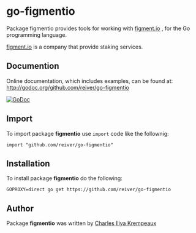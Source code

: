 # go-figmentio

Package figmentio provides tools for working with [figment.io](https://figment.io/) , for the Go programming language.

[figment.io](https://figment.io/) is a company that provide staking services.

## Documention

Online documentation, which includes examples, can be found at: http://godoc.org/github.com/reiver/go-figmentio

[![GoDoc](https://godoc.org/github.com/reiver/go-figmentio?status.svg)](https://godoc.org/github.com/reiver/go-figmentio)

## Import

To import package **figmentio** use `import` code like the follownig:
```
import "github.com/reiver/go-figmentio"
```

## Installation

To install package **figmentio** do the following:
```
GOPROXY=direct go get https://github.com/reiver/go-figmentio
```

## Author

Package **figmentio** was written by [Charles Iliya Krempeaux](http://reiver.link)
